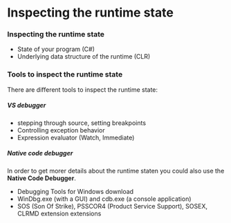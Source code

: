 # Inspecting the runtime state

### Inspecting the runtime state
- State of your program (C#)
- Underlying data structure of the runtime (CLR)

### Tools to inspect the runtime state

There are different tools to inspect the runtime state:

##### VS debugger

- stepping through source, setting breakpoints
- Controlling exception behavior
- Expression evaluator (Watch, Immediate)

##### Native code debugger

In order to get morer details about the runtime staten you could also use the __Native Code Debugger__.

- Debugging Tools for Windows download
- WinDbg.exe (with a GUI) and cdb.exe (a console application)
- SOS (Son Of Strike), PSSCOR4 (Product Service Support), SOSEX, CLRMD extension extensions


